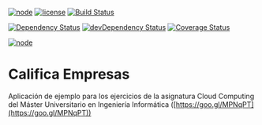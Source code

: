 [![node](https://img.shields.io/badge/node-0.12.7-blue.svg)](https://nodejs.org/en/) [![license](https://img.shields.io/badge/license-GPL%203.0-blue.svg)](https://www.gnu.org/licenses/gpl-2.0.html) [![Build Status](https://img.shields.io/travis/germaaan/calificaEmpresas/master.svg?style=flat&label=Linux%20build)](https://travis-ci.org/germaaan/calificaEmpresas)

[![Dependency Status](https://img.shields.io/david/germaaan/calificaEmpresas.svg?style=flat)](https://david-dm.org/germaaan/calificaEmpresas) [![devDependency Status](https://img.shields.io/david/dev/germaaan/calificaEmpresas.svg?style=flat)](https://david-dm.org/germaaan/calificaEmpresas#info=devDependencies) [![Coverage Status](https://img.shields.io/coveralls/germaaan/calificaEmpresas.svg?style=flat)](https://coveralls.io/r/germaaan/calificaEmpresas?branch=master)

[![node](https://codeship.com/projects/96934c10-72bf-0133-fb9e-3abdc0aa443c/status?branch=master
)](https://nodejs.org/en/)

# Califica Empresas
Aplicación de ejemplo para los ejercicios de la asignatura Cloud Computing del Máster Universitario en Ingeniería Informática ([https://goo.gl/MPNqPT](https://goo.gl/MPNqPT))
